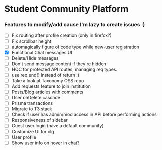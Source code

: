 # Student Community Platform

### Features to modify/add cause I'm lazy to create issues :)

- [ ] Fix routing after profile creation (only in firefox?)
- [ ] Fix scrollbar height
- [ ] automagically figure of code type while new-user registration
- [x] Functional Chat messages UI
- [ ] Delete/Hide messages
- [ ] Don't send message content if they're hidden
- [ ] HOC for protected API routes, managing req types.
- [ ] use req.end() instead of return :)
- [ ] Take a look at Taxonomy OSS repo
- [ ] Add requests feature to join institution
- [ ] Posts/Blog articles with comments
- [ ] User onDelete cascade
- [ ] Prisma transactions
- [ ] Migrate to T3 stack
- [ ] Check if user has admin/mod access in API before performing actions
- [ ] Responsiveness of sidebar
- [ ] Guest user login (have a default community)
- [ ] Customize UI for clg
- [ ] User profile
- [ ] Show user info on hover in chat?

<!-- ![mock](final-year-project-mock.png) -->
